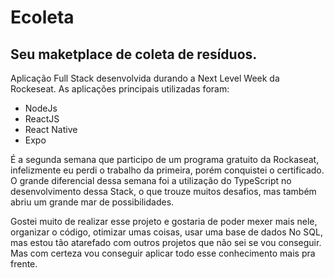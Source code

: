 # Ecoleta
## Seu maketplace de coleta de resíduos.

Aplicação Full Stack desenvolvida durando a Next Level Week da Rockeseat.
As aplicações principais utilizadas foram:
* NodeJs
* ReactJS
* React Native
* Expo

É a segunda semana que participo de um programa gratuito da Rockaseat, infelizmente eu perdi o trabalho da primeira, porém conquistei o certificado. O grande diferencial dessa semana foi a utilização do TypeScript no desenvolvimento dessa Stack, o que trouze muitos desafios, mas também abriu um grande mar de possibilidades.

Gostei muito de realizar esse projeto e gostaria de poder mexer mais nele, organizar o código, otimizar umas coisas, usar uma base de dados No SQL, mas estou tão atarefado com outros projetos que não sei se vou conseguir. Mas com certeza vou conseguir aplicar todo esse conhecimento mais pra frente.

